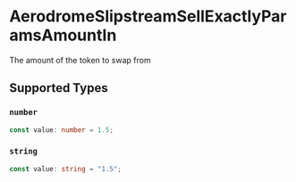 # AerodromeSlipstreamSellExactlyParamsAmountIn

The amount of the token to swap from


## Supported Types

### `number`

```typescript
const value: number = 1.5;
```

### `string`

```typescript
const value: string = "1.5";
```

